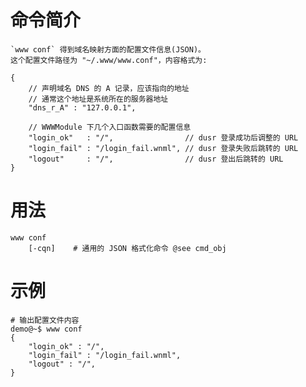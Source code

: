 # 命令简介 

    `www conf` 得到域名映射方面的配置文件信息(JSON)。
    这个配置文件路径为 "~/.www/www.conf"，内容格式为:
    
    {
        // 声明域名 DNS 的 A 记录，应该指向的地址
        // 通常这个地址是系统所在的服务器地址
        "dns_r_A" : "127.0.0.1",
    
        // WWWModule 下几个入口函数需要的配置信息
        "login_ok"   : "/",                // dusr 登录成功后调整的 URL
        "login_fail" : "/login_fail.wnml", // dusr 登录失败后跳转的 URL
        "logout"     : "/",                // dusr 登出后跳转的 URL
    }

# 用法

    www conf 
        [-cqn]    # 通用的 JSON 格式化命令 @see cmd_obj

# 示例

    # 输出配置文件内容
    demo@~$ www conf
    {
        "login_ok" : "/",
        "login_fail" : "/login_fail.wnml",
        "logout" : "/",
    }
    